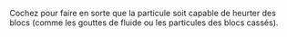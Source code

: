 Cochez pour faire en sorte que la particule soit capable de heurter des blocs (comme les gouttes de fluide ou les particules des blocs cassés).